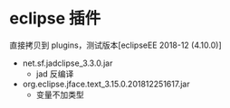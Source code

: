 # eclipse 插件

直接拷贝到 plugins，测试版本[eclipseEE 2018-12 (4.10.0)]

- net.sf.jadclipse_3.3.0.jar
  - jad 反编译
- org.eclipse.jface.text_3.15.0.201812251617.jar
  - 变量不加类型
